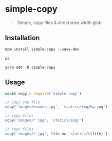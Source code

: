 # simple-copy

> Simple, copy files & directories width glob


## Installation

```
npm install simple-copy --save-dev
```

or

```
yarn add -D simple-copy
```



## Usage

```js
const copy = require('simple-copy')

// copy one file
copy('images/banner.jpg', 'statics/img/bg.jpg')

// copy files
copy('images/*.jpg', 'statics/img/')

// copy files
copy('images/*.jpg', file => `statics/${file}`)

```








